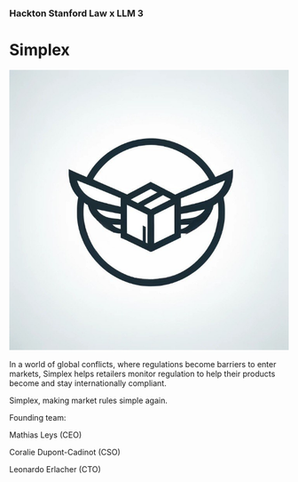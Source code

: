 ### Hackton Stanford Law x LLM 3

# Simplex
![Simplex](photo_2024-04-07%2016.28.19.jpeg "Simplex")

In a world of global conflicts, where regulations become barriers to enter markets, Simplex helps retailers monitor regulation to help their products become and stay internationally compliant.

Simplex, making market rules simple again.

Founding team:

Mathias Leys (CEO)

Coralie Dupont-Cadinot (CSO)

Leonardo Erlacher (CTO)
